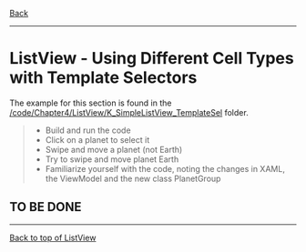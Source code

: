 [Back](listview-groups.md)

---

# ListView - Using Different Cell Types with Template Selectors

The example for this section is found in the [/code/Chapter4/ListView/K_SimpleListView_TemplateSel](/code/Chapter4/ListView/K_SimpleListView_TemplateSel) folder.

> * Build and run the code
> * Click on a planet to select it
> * Swipe and move a planet (not Earth)
> * Try to swipe and move planet Earth
> * Familiarize yourself with the code, noting the changes in XAML, the ViewModel and the new class PlanetGroup

## TO BE DONE


----

[Back to top of ListView](listview.md)